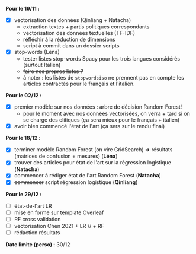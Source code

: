 **Pour le 19/11 :**
- [x] vectorisation des données (Qinliang + Natacha)
  - extraction textes + partis politiques correspondants
  - vectorisation des données textuelles (TF-IDF)
  - réfléchir à la réduction de dimensions
  - script à commit dans un dossier scripts 
- [x] stop-words (Léna)
  - tester listes stop-words Spacy pour les trois langues considérés (surtout Italien)
  - ~~faire nos propres listes ?~~
  - à noter : les listes de `stopwordsiso` ne prennent pas en compte les articles contractés pour le français et l'italien.
  
**Pour le 02/12 :**
- [x] premier modèle sur nos données : ~~arbre de décision~~ Random Forest!
  - pour le moment avec nos données vectorisées, on verra + tard si on se charge des clitiques (ça sera mieux pour le français + italien)
- [x] avoir bien commencé l'état de l'art (ça sera sur le rendu final)

**Pour le 18/12 :**
- [x] terminer modèle Random Forest (on vire GridSearch) => résultats (matrices de confusion + mesures) (**Léna**)
- [x] trouver des articles pour état de l'art sur la régression logistique (**Natacha**)
- [x] commencer à rédiger état de l'art Random Forest (**Natacha**)
- [x] ~~commencer~~ script régression logistique (**Qinliang**)

**Pour le 29/12 :**
- [ ] état-de-l'art LR
- [ ] mise en forme sur template Overleaf
- [ ] RF cross validation
- [ ] vectorisation Chen 2021 + LR // + RF
- [ ] rédaction résultats

**Date limite (perso) :** 30/12
